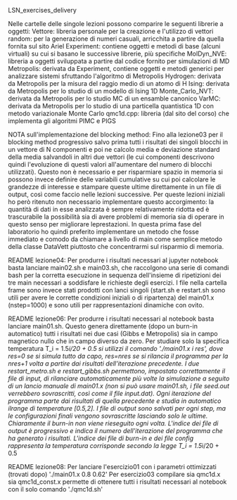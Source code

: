 LSN_exercises_delivery

Nelle cartelle delle singole lezioni possono comparire le seguenti librerie a oggetti:
    Vettore:	libreria personale per la creazione e l'utilizzo di vettori
    random:	per la generazione di numeri casuali, arricchita a partire da quella fornita sul sito Ariel
    Experiment:	contiene oggetti e metodi di base (alcuni virtuali) su cui si basano le successive librerie, più specifiche
    MolDyn_NVE:	libreria a oggetti sviluppata a partire dal codice fornito per simulazioni di MD
    Metropolis:	derivata da Experiment, contiene oggetti e metodi generici per analizzare sistemi sfruttando l'algoritmo di Metropolis
    Hydrogen:	derivata da Metropolis per la misura del raggio medio di un atomo di H
    Ising:	derivata da Metropolis per lo studio di un modello di Ising 1D
    Monte_Carlo_NVT: derivata da Metropolis per lo studio MC di un ensamble canonico
    VarMC:	derivata da Metropolis per lo studio di una particella quantistica 1D con metodo variazionale Monte Carlo
    qmc1d.cpp:	libreria (dal sito del corso) che implementa gli algoritmi PIMC e PIGS



NOTA sull'implementazione del blocking method:
Fino alla lezione03 per il blocking method progressivo salvo prima tutti i risultati dei singoli blocchi in un vettore di N componenti e poi ne calcolo media e deviazione standard della media salvandoli in altri due vettori (le cui componenti descrivono quindi l'evoluzione di questi valori all'aumentare del numero di blocchi utilizzati).
Questo non è necessario e per risparmiare spazio in memoria si possono invece definire delle variabili cumulative su cui poi calcolare le grandezze di interesse e stampare queste ultime direttamente in un file di output, così come faccio nelle lezioni successive.
Per queste lezioni iniziali ho però ritenuto non necessario implementare questo accorgimento: la quantità di dati in esse analizzata è sempre relativamente ridotta ed è trascurabile la possibilità sia di avere problemi di memoria sia di operare in questo senso per migliorare leprestazioni.
In questa prima fase del laboratorio ho quindi preferito implementare un metodo che fosse immediato e comodo da chiamare a livello di main come semplice metodo della classe DataVett piuttosto che concentrarmi sul risparmio di memoria.



README lezione04:
Per produrre i risultati necessari al jupyter notebook basta lanciare main02.sh e main03.sh, che raccolgono una serie di comandi bash per la corretta esecuzione in sequenza dell'insieme di ripetizioni dei tre main necessari a soddisfare le richieste degli esercizi. 
I file nella cartella frame sono invece stati prodotti con lanci singoli (start.sh e restart.sh sono utili per avere le corrette condizioni iniziali o di ripartenza) del main01.x (nstep=1000) e sono utili per rappresentazioni dinamiche con ovito.


README lezione06:
Per produrre i risultati necessari al notebook basta lanciare main01.sh. Questo genera direttamente (dopo un burn-in automatico) tutti i risultati nei due casi (Gibbs e Metropolis) sia in campo magnetico nullo che in campo diverso da zero.
Per studiare solo la specifica temperatura T_i = 1.5*i/20 + 0.5 si utilizzi il comando './main01.x i res', dove res=0 se si simula tutto da capo, res=nres se si rilancia il programma per la nres+1 volta a partire dai risultati dell'iterazione precedente.
I due restart_metro.sh e restart_gibbs.sh permettono, impostato correttamente il file di input, di rilanciare automaticamente più volte la simulazione a seguito di un lancio manuale di main01.x (non si può usare main01.sh, i file seed.out verrebbero sovrascritti, così come il file input.dat). Ogni iterazione del programma parte dai risultati di quella precedente e studia in automatico ilrange di temperature [0.5,2]. I file di output sono salvati per ogni step, ma le configurazioni finali vengono sovrascritte lasciando solo le ultime. Chiaramente il burn-in non viene rieseguito ogni volta.
L'indice dei file di output è progressivo e indica il numero dell'iterazione del programma che ha generato i risultati.
L'indice dei file di burn-in e dei file config rappresenta la temperatura corrisponde secondo la legge T_i = 1.5*i/20 + 0.5


README lezione08:
Per lanciare l'esercizio01 con i parametri ottimizzati (trovati dopo) './main01.x 0.8 0.62'
Per esercizio03 compilare sia qmc1d.x sia qmc1d_const.x permette di ottenere tutti i risultati necessari al notebook con il solo comando './qmc1d.sh'
